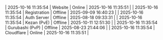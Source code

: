 | 2025-10-16 11:35:54 | Website | Online | 2025-10-16 11:35:51 |
| 2025-10-16 11:35:54 | Registration | Offline | 2025-09-09 16:40:23 |
| 2025-10-16 11:35:54 | Auth Server | Offline | 2025-08-18 09:33:31 |
| 2025-10-16 11:35:54 | Kezan (PvE) | Offline | 2025-10-11 12:51:30 |
| 2025-10-16 11:35:54 | Gurubashi (PvP) | Offline | 2025-08-23 21:44:06 |
| 2025-10-16 11:35:54 | Cloudflare | Online | 2025-10-16 11:35:51 |
